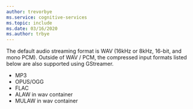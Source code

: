 ```yaml
---
author: trevorbye
ms.service: cognitive-services
ms.topic: include
ms.date: 03/16/2020
ms.author: trbye
---
```


The default audio streaming format is WAV (16kHz or 8kHz, 16-bit, and mono PCM). Outside of WAV / PCM, the compressed input formats listed below are also supported
using GStreamer.

- MP3
- OPUS/OGG
- FLAC
- ALAW in wav container
- MULAW in wav container
